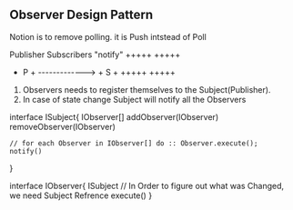 Observer Design Pattern
------------------------------
Notion is to remove polling.
it is Push intstead of Poll


Publisher           Subscribers
        "notify"
+++++                +++++
+ P + -------------> + S +
+++++                +++++

1. Observers needs to register themselves to the Subject(Publisher).
2. In case of state change Subject will notify all the Observers

interface ISubject{
    IObserver[]
    addObserver(IObserver)
    removeObserver(IObserver)

    // for each Observer in IObserver[] do :: Observer.execute();
    notify()
    
}

interface IObserver{
    ISubject // In Order to figure out what was Changed, we need Subject Refrence
    execute()
}